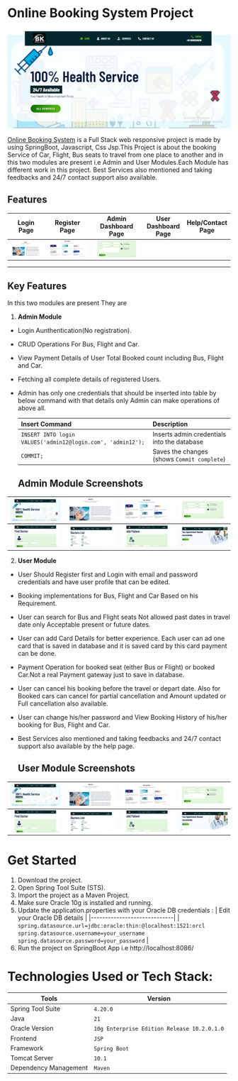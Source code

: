 # Online Booking System Project
![](https://github.com/Bhargav2662D/Doctor-Appointment-System/blob/my-new-branch/Screenshots/Screenshot1.png)

[Online Booking System](https://github.com/Bhargav2662D/Doctor-Appointment-System/tree/my-new-branch) is a Full Stack web responsive project is made by using SpringBoot, Javascript, Css Jsp.This Project is about the booking Service of Car, Flight, Bus seats to travel from one place to another and in this two modules are present i.e Admin and User Modules.Each Module has different work in this project. Best Services also mentioned and taking feedbacks and 24/7 contact support also available.

## Features

| Login Page | Register Page | Admin Dashboard Page | User Dashboard Page | Help/Contact Page |
| -------| -------| -------| -------| -------|
| ![](https://github.com/Bhargav2662D/Doctor-Appointment-System/blob/my-new-branch/Screenshots/Screenshot2.png)| ![](https://github.com/Bhargav2662D/Doctor-Appointment-System/blob/my-new-branch/Screenshots/Screenshot3.png) |    ![](https://github.com/Bhargav2662D/Doctor-Appointment-System/blob/my-new-branch/Screenshots/Screenshot4.png)  |

-----------------------------------------------

## Key Features
In this two modules are present They are
1. **Admin Module**
 - Login Aunthentication(No registration).
 - CRUD Operations For Bus, Flight and Car.
 - View Payment Details of User Total Booked count including Bus, Flight and Car.
 - Fetching all complete details of registered Users.
 - Admin has only one credentials that should be inserted into table by below command with that details only Admin can make operations of above all.
      
      | Insert Command | Description | 
      | -------| -------|
      | `INSERT INTO login VALUES('admin12@login.com', 'admin12');`| Inserts admin credentials into the database |
      | `COMMIT;`| Saves the changes (shows `Commit complete`) |

      ## Admin Module Screenshots
| ![](https://github.com/Bhargav2662D/Doctor-Appointment-System/blob/my-new-branch/Screenshots/Screenshot1.png) | ![](https://github.com/Bhargav2662D/Doctor-Appointment-System/blob/my-new-branch/Screenshots/Screenshot2.png)| ![](https://github.com/Bhargav2662D/Doctor-Appointment-System/blob/my-new-branch/Screenshots/Screenshot3.png)| ![](https://github.com/Bhargav2662D/Doctor-Appointment-System/blob/my-new-branch/Screenshots/Screenshot4.png)|
|--------------| --------------|   --------------|  --------------|    
|  ![](https://github.com/Bhargav2662D/Doctor-Appointment-System/blob/my-new-branch/Screenshots/Screenshot5.png)| ![](https://github.com/Bhargav2662D/Doctor-Appointment-System/blob/my-new-branch/Screenshots/Screenshot6.png)| ![](https://github.com/Bhargav2662D/Doctor-Appointment-System/blob/my-new-branch/Screenshots/Screenshot7.png)| ![](https://github.com/Bhargav2662D/Doctor-Appointment-System/blob/my-new-branch/Screenshots/Screenshot8.png)|

2. **User Module**
 - User Should Register first and Login with email and password credentials and have user profile that can be edited.
 - Booking implementations for Bus, Flight and Car Based on his Requirement.
 - User can search for Bus and Flight seats Not allowed past dates in travel date only Acceptable present or future dates.
 - User can add Card Details for better experience. Each user can ad one card that is saved in database and it is saved card by this card payment can be done.
 - Payment Operation for booked seat (either Bus or Flight) or booked Car.Not a real Payment gateway just to save in database.
 - User can cancel his booking before the travel or depart date. Also for Booked cars can cancel for partial cancellation and Amount updated or Full cancellation also available.
 - User can change his/her password and View Booking History of his/her booking for Bus, Flight and Car.
 - Best Services also mentioned and taking feedbacks and 24/7 contact support also available by the help page. 
    
      
     ## User Module Screenshots
| ![](https://github.com/Bhargav2662D/Doctor-Appointment-System/blob/my-new-branch/Screenshots/Screenshot1.png) | ![](https://github.com/Bhargav2662D/Doctor-Appointment-System/blob/my-new-branch/Screenshots/Screenshot2.png)| ![](https://github.com/Bhargav2662D/Doctor-Appointment-System/blob/my-new-branch/Screenshots/Screenshot3.png)| ![](https://github.com/Bhargav2662D/Doctor-Appointment-System/blob/my-new-branch/Screenshots/Screenshot4.png)|
|--------------| --------------|   --------------|  --------------|    
|  ![](https://github.com/Bhargav2662D/Doctor-Appointment-System/blob/my-new-branch/Screenshots/Screenshot5.png)| ![](https://github.com/Bhargav2662D/Doctor-Appointment-System/blob/my-new-branch/Screenshots/Screenshot6.png)| ![](https://github.com/Bhargav2662D/Doctor-Appointment-System/blob/my-new-branch/Screenshots/Screenshot7.png)| ![](https://github.com/Bhargav2662D/Doctor-Appointment-System/blob/my-new-branch/Screenshots/Screenshot8.png)|

# Get Started
1. Download the project.
2. Open Spring Tool Suite (STS).
3. Import the project as a Maven Project.
4. Make sure Oracle 10g is installed and running.
5. Update the application.properties with your Oracle DB credentials :
| Edit your Oracle DB details |
|-----------------------------|
| `spring.datasource.url=jdbc:oracle:thin:@localhost:1521:orcl` <br> `spring.datasource.username=your_username` <br> `spring.datasource.password=your_password` |
6. Run the project on SpringBoot App i.e http://localhost:8086/

# Technologies Used or Tech Stack:
| Tools | Version | 
| -------| -------|
| Spring Tool Suite| `4.20.0`|
| Java| `21`|
| Oracle Version| `10g Enterprise Edition Release 10.2.0.1.0`|
| Frontend| `JSP`|
| Framework| `Spring Boot`|
| Tomcat Server| `10.1`|
| Dependency Management | `Maven`|

